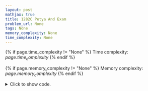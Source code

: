 ```yaml
---
layout: post
mathjax: true
title: 1282C Petya And Exam
problem_url: None
tags: None
memory_complexity: None
time_complexity: None
---
```




{% if page.time_complexity != "None" %}
Time complexity: ${{ page.time_complexity }}$
{% endif %}

{% if page.memory_complexity != "None" %}
Memory complexity: ${{ page.memory_complexity }}$
{% endif %}

<details>
<summary>
<p style="display:inline">Click to show code.</p>
</summary>
```cpp
{% raw %}
using namespace std;
using ll = long long;
using ii = pair<ll, ll>;
using vi = vector<ll>;
ll n, T, a, b;
vector<ii> time_cost;
ll get_extra(ll window, ll easy_left, ll hard_left)
{
    auto temp_extra = min(window / a, easy_left), extra = temp_extra;
    window -= a * temp_extra;
    temp_extra = min(window / b, hard_left), extra += temp_extra;
    window -= b * temp_extra;
    return extra;
}
int solve(void)
{
    ll ans(0), acc_cost(0), taken_prev = 0;
    ll easy_left =
        count_if(time_cost.begin(), time_cost.end(), [](ii tc) { return tc.second == a; });
    ll hard_left =
        count_if(time_cost.begin(), time_cost.end(), [](ii tc) { return tc.second == b; });
    sort(time_cost.begin(), time_cost.end());
    time_cost.emplace_back(T + 1, a);
    for (auto [t, c] : time_cost)
    {
        ll new_acc_cost = acc_cost + c, cur = 0;
        taken_prev = n - (easy_left + hard_left);
        if (acc_cost < t)
            cur = max(cur,
                      taken_prev + get_extra(max((t - 1) - acc_cost, 0LL),
                                             easy_left,
                                             hard_left));
        if (c == a)
            easy_left--;
        else
            hard_left--;
        acc_cost = new_acc_cost;
        ans = max(ans, cur);
    }
    return ans;
}
int main(void)
{
    int tc;
    cin >> tc;
    while (tc--)
    {
        cin >> n >> T >> a >> b;
        time_cost.resize(n);
        for (auto &[t, c] : time_cost)
            cin >> c, c = (c ? b : a);
        for (auto &[t, c] : time_cost)
            cin >> t;
        cout << solve() << endl;
    }
    return 0;
}

{% endraw %}
```
</details>

